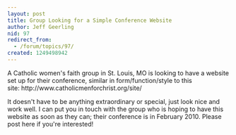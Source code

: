 ```yaml
---
layout: post
title: Group Looking for a Simple Conference Website
author: Jeff Geerling
nid: 97
redirect_from:
  - /forum/topics/97/
created: 1249498942
---
```

<p>A Catholic women's faith group in St. Louis, MO is looking to have a website set up for their conference, similar in form/function/style to this site:&nbsp;http://www.catholicmenforchrist.org/site/</p>
<p>It doesn't have to be anything extraordinary or special, just look nice and work well. I can put you in touch with the group who is hoping to have this website as soon as they can; their conference is in February 2010. Please post here if you're interested!</p>
